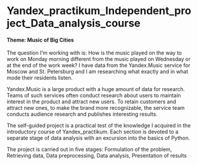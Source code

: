 # Yandex_practikum_Independent_project_Data_analysis_course
#### Theme: Music of Big Cities 
The question I'm working with is: How is the music played on the way to work on Monday morning different from the music played on Wednesday or at the end of the work week? I have data from the Yandex.Music service for Moscow and St. Petersburg and I am researching what exactly and in what mode their residents listen.   

Yandex.Music is a large product with a huge amount of data for research. Teams of such services often conduct research about users to maintain interest in the product and attract new users. To retain customers and attract new ones, to make the brand more recognizable, the service team conducts audience research and publishes interesting results.

The self-guided project is a practical test of the knowledge I acquired in the introductory course of Yandex_practikum. Each section is devoted to a separate stage of data analysis with an excursion into the basics of Python.

The project is carried out in five stages: Formulation of the problem, Retrieving data, Data preprocessing, Data analysis, Presentation of results
